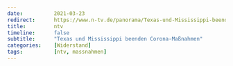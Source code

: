 ```yaml
---
date:          2021-03-23
redirect:      https://www.n-tv.de/panorama/Texas-und-Mississippi-beenden-Corona-Massnahmen-article22397910.html
title:         ntv
timeline:      false
subtitle:      "Texas und Mississippi beenden Corona-Maßnahmen"
categories:    [Widerstand]
tags:          [ntv, massnahmen]
---
```

